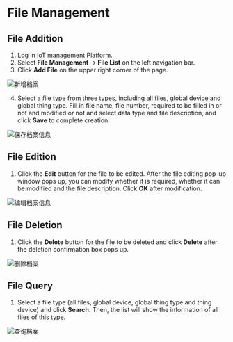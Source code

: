 # File Management

## File Addition

1. Log in IoT management Platform.
2. Select **File Management** -> **File List** on the left navigation bar.
3. Click **Add File** on the upper right corner of the page.

![新增档案](../../../../../image/IoT/IoT-Core/Archive-Manager/Create-Archive.png)

4. Select a file type from three types, including all files, global device and global thing type. Fill in file name, file number, required to be filled in or not and modified or not and select data type and file description, and click **Save** to complete creation.

![保存档案信息](../../../../../image/IoT/IoT-Core/Archive-Manager/Save-Archive.png)

## File Edition

1. Click the **Edit** button for the file to be edited. After the file editing pop-up window pops up, you can modify whether it is required, whether it can be modified and the file description. Click **OK** after modification.

![编辑档案信息](../../../../../image/IoT/IoT-Core/Archive-Manager/Edit-Archive.png)

## File Deletion

1. Click the **Delete** button for the file to be deleted and click **Delete** after the deletion confirmation box pops up.

![删除档案](../../../../../image/IoT/IoT-Core/Archive-Manager/Delete-Archive.png)

## File Query

1. Select a file type (all files, global device, global thing type and thing device) and click **Search**. Then, the list will show the information of all files of this type.

![查询档案](../../../../../image/IoT/IoT-Core/Archive-Manager/Search-Archive.png)

